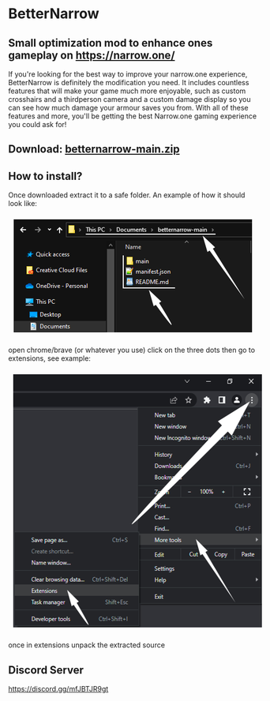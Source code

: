 # BetterNarrow

## Small optimization mod to enhance ones gameplay on https://narrow.one/

If you're looking for the best way to improve your narrow.one experience, BetterNarrow is definitely the modification you need. It includes countless features that will make your game much more enjoyable, such as custom crosshairs and a thirdperson camera and a custom damage display so you can see how much damage your armour saves you from. With all of these features and more, you'll be getting the best Narrow.one gaming experience you could ask for!

## Download: [betternarrow-main.zip](https://github.com/Laamy/betternarrow/archive/refs/heads/main.zip)

## How to install?
Once downloaded extract it to a safe folder. An example of how it should look like:
<p align="center">
  <img width="483" height="229" style="margin: 10px;" src="https://raw.githubusercontent.com/Selkensy/betternarrowimages/master/Screenshot001.png">
</p>
open chrome/brave (or whatever you use) click on the three dots then go to extensions, see example:
<p align="center">
  <img width="535" height="513" style="margin: 10px;" src="https://raw.githubusercontent.com/Selkensy/betternarrowimages/master/Screenshot002.png">
</p>
once in extensions unpack the extracted source

## Discord Server
https://discord.gg/mfJBTJR9gt